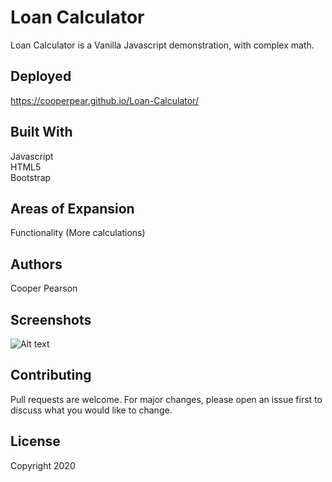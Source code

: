 # Loan Calculator
Loan Calculator is a Vanilla Javascript demonstration, with complex math. 

## Deployed
https://cooperpear.github.io/Loan-Calculator/

## Built With
Javascript<br>
HTML5<br>
Bootstrap<br>

## Areas of Expansion
Functionality (More calculations)

## Authors
Cooper Pearson

## Screenshots
![Alt text](/relative/path/to/img.jpg?raw=true "Optional Title")

## Contributing
Pull requests are welcome. For major changes, please open an issue first to discuss what you would like to change.

## License
Copyright 2020